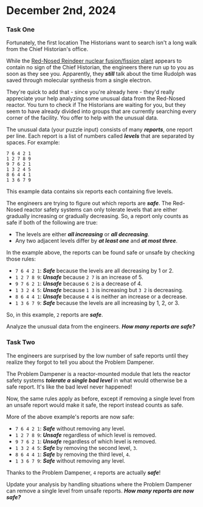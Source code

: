 # December 2nd, 2024
### Task One

Fortunately, the first location The Historians want to search isn't a long walk from the Chief Historian's office.

While the [Red-Nosed Reindeer nuclear fusion/fission plant](https://adventofcode.com/2015/day/19) appears to contain no sign of the Chief Historian, the engineers there run up to you as soon as they see you. Apparently, they **_still_** talk about the time Rudolph was saved through molecular synthesis from a single electron.

They're quick to add that - since you're already here - they'd really appreciate your help analyzing some unusual data from the Red-Nosed reactor. You turn to check if The Historians are waiting for you, but they seem to have already divided into groups that are currently searching every corner of the facility. You offer to help with the unusual data.

The unusual data (your puzzle input) consists of many **_reports_**, one report per line. Each report is a list of numbers called **_levels_** that are separated by spaces. For example:
```text
7 6 4 2 1
1 2 7 8 9
9 7 6 2 1
1 3 2 4 5
8 6 4 4 1
1 3 6 7 9
```

This example data contains six reports each containing five levels.

The engineers are trying to figure out which reports are **_safe_**. The Red-Nosed reactor safety systems can only tolerate levels that are either gradually increasing or gradually decreasing. So, a report only counts as safe if both of the following are true:

- The levels are either **_all increasing_** or **_all decreasing_**.
- Any two adjacent levels differ by **_at least one_** and **_at most three_**.

In the example above, the reports can be found safe or unsafe by checking those rules:

- `7 6 4 2 1`: **_Safe_** because the levels are all decreasing by 1 or 2.
- `1 2 7 8 9`: **_Unsafe_** because `2 7` is an increase of 5.
- `9 7 6 2 1`: **_Unsafe_** because `6 2` is a decrease of 4.
- `1 3 2 4 5`: **_Unsafe_** because `1 3` is increasing but `3 2` is decreasing.
- `8 6 4 4 1`: **_Unsafe_** because `4 4` is neither an increase or a decrease.
- `1 3 6 7 9`: **_Safe_** because the levels are all increasing by 1, 2, or 3.

So, in this example, `2` reports are **_safe_**.

Analyze the unusual data from the engineers. **_How many reports are safe?_**

### Task Two

The engineers are surprised by the low number of safe reports until they realize they forgot to tell you about the Problem Dampener.

The Problem Dampener is a reactor-mounted module that lets the reactor safety systems **_tolerate a single bad level_** in what would otherwise be a safe report. It's like the bad level never happened!

Now, the same rules apply as before, except if removing a single level from an unsafe report would make it safe, the report instead counts as safe.

More of the above example's reports are now safe:

- `7 6 4 2 1`: **_Safe_** without removing any level.
- `1 2 7 8 9`: **_Unsafe_** regardless of which level is removed.
- `9 7 6 2 1`: **_Unsafe_** regardless of which level is removed.
- `1 3 2 4 5`: **_Safe_** by removing the second level, `3`.
- `8 6 4 4 1`: **_Safe_** by removing the third level, `4`.
- `1 3 6 7 9`: **_Safe_** without removing any level.

Thanks to the Problem Dampener, `4` reports are actually **_safe_**!

Update your analysis by handling situations where the Problem Dampener can remove a single level from unsafe reports. **_How many reports are now safe?_**